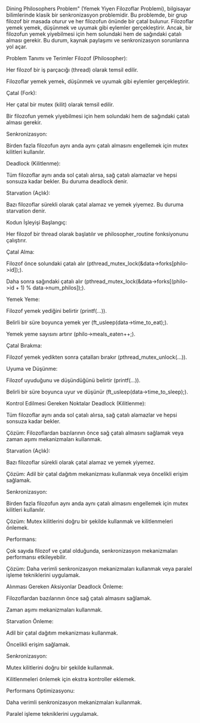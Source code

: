 Dining Philosophers Problem" (Yemek Yiyen Filozoflar Problemi), bilgisayar bilimlerinde klasik bir senkronizasyon problemidir. Bu problemde, bir grup filozof bir masada oturur ve her filozofun önünde bir çatal bulunur. Filozoflar yemek yemek, düşünmek ve uyumak gibi eylemler gerçekleştirir. Ancak, bir filozofun yemek yiyebilmesi için hem solundaki hem de sağındaki çatalı alması gerekir. Bu durum, kaynak paylaşımı ve senkronizasyon sorunlarına yol açar.

Problem Tanımı ve Terimler
Filozof (Philosopher):

Her filozof bir iş parçacığı (thread) olarak temsil edilir.

Filozoflar yemek yemek, düşünmek ve uyumak gibi eylemler gerçekleştirir.

Çatal (Fork):

Her çatal bir mutex (kilit) olarak temsil edilir.

Bir filozofun yemek yiyebilmesi için hem solundaki hem de sağındaki çatalı alması gerekir.

Senkronizasyon:

Birden fazla filozofun aynı anda aynı çatalı almasını engellemek için mutex kilitleri kullanılır.

Deadlock (Kilitlenme):

Tüm filozoflar aynı anda sol çatalı alırsa, sağ çatalı alamazlar ve hepsi sonsuza kadar bekler. Bu duruma deadlock denir.

Starvation (Açlık):

Bazı filozoflar sürekli olarak çatal alamaz ve yemek yiyemez. Bu duruma starvation denir.

Kodun İşleyişi
Başlangıç:

Her filozof bir thread olarak başlatılır ve philosopher_routine fonksiyonunu çalıştırır.

Çatal Alma:

Filozof önce solundaki çatalı alır (pthread_mutex_lock(&data->forks[philo->id]);).

Daha sonra sağındaki çatalı alır (pthread_mutex_lock(&data->forks[(philo->id + 1) % data->num_philos]);).

Yemek Yeme:

Filozof yemek yediğini belirtir (printf(...)).

Belirli bir süre boyunca yemek yer (ft_usleep(data->time_to_eat);).

Yemek yeme sayısını artırır (philo->meals_eaten++;).

Çatal Bırakma:

Filozof yemek yedikten sonra çatalları bırakır (pthread_mutex_unlock(...)).

Uyuma ve Düşünme:

Filozof uyuduğunu ve düşündüğünü belirtir (printf(...)).

Belirli bir süre boyunca uyur ve düşünür (ft_usleep(data->time_to_sleep);).

Kontrol Edilmesi Gereken Noktalar
Deadlock (Kilitlenme):

Tüm filozoflar aynı anda sol çatalı alırsa, sağ çatalı alamazlar ve hepsi sonsuza kadar bekler.

Çözüm: Filozoflardan bazılarının önce sağ çatalı almasını sağlamak veya zaman aşımı mekanizmaları kullanmak.

Starvation (Açlık):

Bazı filozoflar sürekli olarak çatal alamaz ve yemek yiyemez.

Çözüm: Adil bir çatal dağıtım mekanizması kullanmak veya öncelikli erişim sağlamak.

Senkronizasyon:

Birden fazla filozofun aynı anda aynı çatalı almasını engellemek için mutex kilitleri kullanılır.

Çözüm: Mutex kilitlerini doğru bir şekilde kullanmak ve kilitlenmeleri önlemek.

Performans:

Çok sayıda filozof ve çatal olduğunda, senkronizasyon mekanizmaları performansı etkileyebilir.

Çözüm: Daha verimli senkronizasyon mekanizmaları kullanmak veya paralel işleme tekniklerini uygulamak.

Alınması Gereken Aksiyonlar
Deadlock Önleme:

Filozoflardan bazılarının önce sağ çatalı almasını sağlamak.

Zaman aşımı mekanizmaları kullanmak.

Starvation Önleme:

Adil bir çatal dağıtım mekanizması kullanmak.

Öncelikli erişim sağlamak.

Senkronizasyon:

Mutex kilitlerini doğru bir şekilde kullanmak.

Kilitlenmeleri önlemek için ekstra kontroller eklemek.

Performans Optimizasyonu:

Daha verimli senkronizasyon mekanizmaları kullanmak.

Paralel işleme tekniklerini uygulamak.
